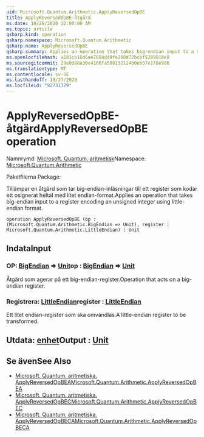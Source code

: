 ```yaml
---
uid: Microsoft.Quantum.Arithmetic.ApplyReversedOpBE
title: ApplyReversedOpBE-åtgärd
ms.date: 10/26/2020 12:00:00 AM
ms.topic: article
qsharp.kind: operation
qsharp.namespace: Microsoft.Quantum.Arithmetic
qsharp.name: ApplyReversedOpBE
qsharp.summary: Applies an operation that takes big-endian input to a register encoding an unsigned integer using little-endian format.
ms.openlocfilehash: a181cb16d6ae7684d49fe200d72bcbf5209018e8
ms.sourcegitcommit: 29e0d88a30e4166fa580132124b0eb57e1f0e986
ms.translationtype: MT
ms.contentlocale: sv-SE
ms.lasthandoff: 10/27/2020
ms.locfileid: "92731779"
---
```

# <a name="applyreversedopbe-operation"></a><span data-ttu-id="db565-102">ApplyReversedOpBE-åtgärd</span><span class="sxs-lookup"><span data-stu-id="db565-102">ApplyReversedOpBE operation</span></span>

<span data-ttu-id="db565-103">Namnrymd: [Microsoft. Quantum. aritmetisk](xref:Microsoft.Quantum.Arithmetic)</span><span class="sxs-lookup"><span data-stu-id="db565-103">Namespace: [Microsoft.Quantum.Arithmetic](xref:Microsoft.Quantum.Arithmetic)</span></span>

<span data-ttu-id="db565-104">Paketfilerna [](https://nuget.org/packages/)</span><span class="sxs-lookup"><span data-stu-id="db565-104">Package: [](https://nuget.org/packages/)</span></span>


<span data-ttu-id="db565-105">Tillämpar en åtgärd som tar big-endian-inläsningar till ett register som kodar ett osignerat heltal med litet endian-format.</span><span class="sxs-lookup"><span data-stu-id="db565-105">Applies an operation that takes big-endian input to a register encoding an unsigned integer using little-endian format.</span></span>

```qsharp
operation ApplyReversedOpBE (op : (Microsoft.Quantum.Arithmetic.BigEndian => Unit), register : Microsoft.Quantum.Arithmetic.LittleEndian) : Unit
```


## <a name="input"></a><span data-ttu-id="db565-106">Indata</span><span class="sxs-lookup"><span data-stu-id="db565-106">Input</span></span>

### <a name="op--bigendian--unit"></a><span data-ttu-id="db565-107">OP: [BigEndian](xref:Microsoft.Quantum.Arithmetic.BigEndian) => [Unit](xref:microsoft.quantum.lang-ref.unit)</span><span class="sxs-lookup"><span data-stu-id="db565-107">op : [BigEndian](xref:Microsoft.Quantum.Arithmetic.BigEndian) => [Unit](xref:microsoft.quantum.lang-ref.unit)</span></span> 

<span data-ttu-id="db565-108">Åtgärd som agerar på ett big-endian-register.</span><span class="sxs-lookup"><span data-stu-id="db565-108">Operation that acts on a big-endian register.</span></span>


### <a name="register--littleendian"></a><span data-ttu-id="db565-109">Registrera: [LittleEndian](xref:Microsoft.Quantum.Arithmetic.LittleEndian)</span><span class="sxs-lookup"><span data-stu-id="db565-109">register : [LittleEndian](xref:Microsoft.Quantum.Arithmetic.LittleEndian)</span></span>

<span data-ttu-id="db565-110">Ett litet endian-register som ska omvandlas.</span><span class="sxs-lookup"><span data-stu-id="db565-110">A little-endian register to be transformed.</span></span>



## <a name="output--unit"></a><span data-ttu-id="db565-111">Utdata: [enhet](xref:microsoft.quantum.lang-ref.unit)</span><span class="sxs-lookup"><span data-stu-id="db565-111">Output : [Unit](xref:microsoft.quantum.lang-ref.unit)</span></span>



## <a name="see-also"></a><span data-ttu-id="db565-112">Se även</span><span class="sxs-lookup"><span data-stu-id="db565-112">See Also</span></span>

- [<span data-ttu-id="db565-113">Microsoft. Quantum. aritmetiska. ApplyReversedOpBEA</span><span class="sxs-lookup"><span data-stu-id="db565-113">Microsoft.Quantum.Arithmetic.ApplyReversedOpBEA</span></span>](xref:Microsoft.Quantum.Arithmetic.ApplyReversedOpBEA)
- [<span data-ttu-id="db565-114">Microsoft. Quantum. aritmetiska. ApplyReversedOpBEC</span><span class="sxs-lookup"><span data-stu-id="db565-114">Microsoft.Quantum.Arithmetic.ApplyReversedOpBEC</span></span>](xref:Microsoft.Quantum.Arithmetic.ApplyReversedOpBEC)
- [<span data-ttu-id="db565-115">Microsoft. Quantum. aritmetiska. ApplyReversedOpBECA</span><span class="sxs-lookup"><span data-stu-id="db565-115">Microsoft.Quantum.Arithmetic.ApplyReversedOpBECA</span></span>](xref:Microsoft.Quantum.Arithmetic.ApplyReversedOpBECA)